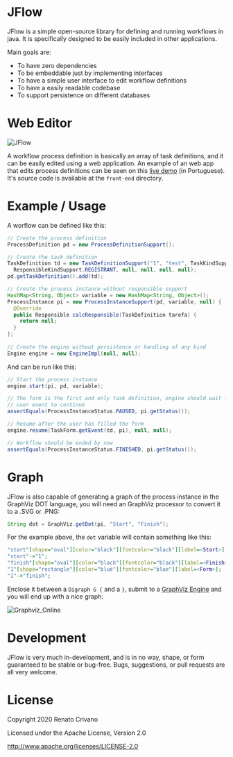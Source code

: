 JFlow
====
JFlow is a simple open-source library for defining and running workflows in java. It is specifically designed to be easily included in other applications.

Main goals are:
- To have zero dependencies
- To be embeddable just by implementing interfaces
- To have a simple user interface to edit workflow definitions
- To have a easily readable codebase
- To support persistence on different databases

Web Editor
====

![JFlow](https://user-images.githubusercontent.com/4137623/72182221-cbde2d80-33c9-11ea-93ad-61e223398cf0.png)

A workflow process definition is basically an array of task definitions, and it can be easily edited using a web application. An example of an web app that edits process definitions can be seen on this [live demo](https://crivano.github.io/jflow/front-end/angularjs/index.html) (in Portuguese). It's source code is available at the `front-end` directory.

Example / Usage
====

A worflow can be defined like this:

```Java
// Create the process definition
ProcessDefinition pd = new ProcessDefinitionSupport();

// Create the task definition
TaskDefinition td = new TaskDefinitionSupport("1", "test", TaskKindSupport.FORM, "Form", null,
  ResponsibleKindSupport.REGISTRANT, null, null, null, null);
pd.getTaskDefinition().add(td);

// Create the process instance without responsible support
HashMap<String, Object> variable = new HashMap<String, Object>();
ProcessInstance pi = new ProcessInstanceSupport(pd, variable, null) {
  @Override
  public Responsible calcResponsible(TaskDefinition tarefa) {
    return null;
  }
};
   
// Create the engine without persistence or handling of any kind
Engine engine = new EngineImpl(null, null);
```

And can be run like this:

```Java
// Start the process instance
engine.start(pi, pd, variable);

// The form is the first and only task definition, engine should wait for an
// user event to continue
assertEquals(ProcessInstanceStatus.PAUSED, pi.getStatus());

// Resume after the user has filled the form
engine.resume(TaskForm.getEvent(td, pi), null, null);

// Workflow should be ended by now
assertEquals(ProcessInstanceStatus.FINISHED, pi.getStatus());

```

Graph
====

JFlow is also capable of generating a graph of the process instance in the GraphViz DOT language, you will need an GraphViz processor to convert it to a .SVG or .PNG:

```Java
String dot = GraphViz.getDot(pi, "Start", "Finish");
```

For the example above, the `dot` variable will contain something like this:

```Dot
"start"[shape="oval"][color="black"][fontcolor="black"][label=<Start>];
"start"->"1";
"finish"[shape="oval"][color="black"][fontcolor="black"][label=<Finish>];
"1"[shape="rectangle"][color="blue"][fontcolor="blue"][label=<Form>];
"1"->"finish";
```

Enclose it between a `Digraph G {` and a `}`, submit to a [GraphViz Engine](https://dreampuf.github.io/GraphvizOnline/#digraph%20G%20%7B%0A%0A%22start%22%5Bshape%3D%22oval%22%5D%5Bcolor%3D%22black%22%5D%5Bfontcolor%3D%22black%22%5D%5Blabel%3D%3CStart%3E%5D%3B%0A%22start%22-%3E%221%22%3B%0A%22finish%22%5Bshape%3D%22oval%22%5D%5Bcolor%3D%22black%22%5D%5Bfontcolor%3D%22black%22%5D%5Blabel%3D%3CFinish%3E%5D%3B%0A%221%22%5Bshape%3D%22rectangle%22%5D%5Bcolor%3D%22blue%22%5D%5Bfontcolor%3D%22blue%22%5D%5Blabel%3D%3CForm%3E%5D%3B%0A%221%22-%3E%22finish%22%3B%0A%0A%7D) and you will end up with a nice graph:

![Graphviz_Online](https://user-images.githubusercontent.com/4137623/72162148-2d89a200-33a0-11ea-906b-5a94d4b3d2c2.png)

Development
====

JFlow is very much in-development, and is in no way, shape, or form guaranteed to be stable or bug-free.  Bugs, suggestions, or pull requests are all very welcome.

License
====
Copyright 2020 Renato Crivano

Licensed under the Apache License, Version 2.0

http://www.apache.org/licenses/LICENSE-2.0
